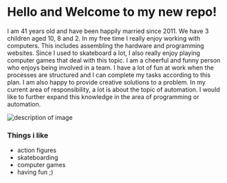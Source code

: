 # Hello and Welcome to my new repo!

I am 41 years old and have been happily married since 2011. We have 3 children aged 10, 8 and 2. In my free time I really enjoy working with computers. This includes assembling the hardware and programming websites. Since I used to skateboard a lot, I also really enjoy playing computer games that deal with this topic. I am a cheerful and funny person who enjoys being involved in a team. I have a lot of fun at work when the processes are structured and I can complete my tasks according to this plan. I am also happy to provide creative solutions to a problem. In my current area of ​​responsibility, a lot is about the topic of automation. I would like to further expand this knowledge in the area of ​​programming or automation.

![description of image](https://avatars.githubusercontent.com/u/155982642?v=4)

### Things i like
- action figures
- skateboarding
- computer games
- having fun ;)
